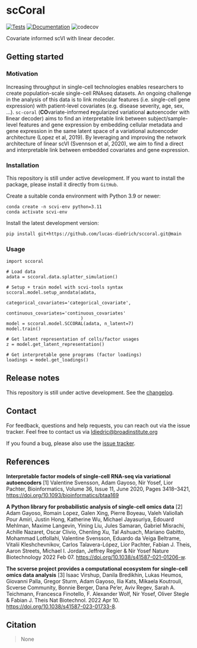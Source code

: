# scCoral

[![Tests][badge-tests]][link-tests]
[![Documentation][badge-docs]][link-docs]
![codecov][badge-codecov]

[badge-tests]: https://img.shields.io/github/actions/workflow/status/lucas-diedrich/scCoral/test.yaml?branch=main
[link-tests]: https://github.com/lucas-diedrich/sccoral/actions/workflows/test.yml
[badge-docs]: https://img.shields.io/readthedocs/scCoral
[badge-codecov]: https://codecov.io/gh/lucas-diedrich/sccoral/graph/badge.svg?token=IXBPQ5SSXL

Covariate informed scVI with linear decoder.

## Getting started

### Motivation

Increasing throughput in single-cell technologies enables researchers to create population-scale single-cell RNAseq datasets. An ongoing challenge in the analysis of this data is to link molecular features (i.e. single-cell gene expression) with patient-level covariates (e.g. disease severity, age, sex, ...). `sc-coral` (**CO**variate-informed **r**egularized variational **a**utoencoder with **l**inear decoder) aims to find an interpretable link between subject/sample-level features and gene expression by embedding cellular metadata and gene expression in the same latent space of a variational autoencoder architecture (Lopez et al, 2019). By leveraging and improving the network architecture of linear scVI (Svennson et al, 2020), we aim to find a direct and interpretable link between embedded covariates and gene expression.

<!-- Please refer to the [documentation][link-docs]. In particular, the

-   [API documentation][link-api]. -->

### Installation

This repository is still under active development. If you want to install the package, please install it directly from `GitHub`.

<!--
You need to have Python 3.9 or newer installed on your system. If you don't have
Python installed, we recommend installing [Mambaforge](https://github.com/conda-forge/miniforge#mambaforge). -->

<!--
1) Install the latest release of `scCoral` from `PyPI <https://pypi.org/project/scCoral/>`_:

```bash
pip install scCoral
```
-->

Create a suitable conda environment with Python 3.9 or newer:

```{bash}
conda create -n scvi-env python=3.11
conda activate scvi-env
```

Install the latest development version:

```bash
pip install git+https://github.com/lucas-diedrich/sccoral.git@main
```

### Usage

```{python}
import sccoral

# Load data
adata = sccoral.data.splatter_simulation()

# Setup + train model with scvi-tools syntax
sccoral.model.setup_anndata(adata,
                            categorical_covariates='categorical_covariate',
                            continuous_covariates='continuous_covariates'
                            )
model = sccoral.model.SCCORAL(adata, n_latent=7)
model.train()

# Get latent representation of cells/factor usages
z = model.get_latent_representation()

# Get interpretable gene programs (factor loadings)
loadings = model.get_loadings()
```

## Release notes

This repository is still under active development. See the [changelog][changelog].

## Contact

For feedback, questions and help requests, you can reach out via the issue tracker. Feel free to contact us via [ldiedric@broadinstitute.org](mailto:ldiedric@broadinstitute.org)

<!-- in the [scverse discourse][scverse-discourse]. -->

If you found a bug, please also use the [issue tracker][issue-tracker].

## References

**Interpretable factor models of single-cell RNA-seq via variational autoencoders**
[1] Valentine Svensson, Adam Gayoso, Nir Yosef, Lior Pachter, Bioinformatics, Volume 36, Issue 11, June 2020, Pages 3418–3421, https://doi.org/10.1093/bioinformatics/btaa169

**A Python library for probabilistic analysis of single-cell omics data**
[2] Adam Gayoso, Romain Lopez, Galen Xing, Pierre Boyeau, Valeh Valiollah Pour Amiri, Justin Hong, Katherine Wu, Michael Jayasuriya, Edouard Mehlman, Maxime Langevin, Yining Liu, Jules Samaran, Gabriel Misrachi, Achille Nazaret, Oscar Clivio, Chenling Xu, Tal Ashuach, Mariano Gabitto, Mohammad Lotfollahi, Valentine Svensson, Eduardo da Veiga Beltrame, Vitalii Kleshchevnikov, Carlos Talavera-López, Lior Pachter, Fabian J. Theis, Aaron Streets, Michael I. Jordan, Jeffrey Regier & Nir Yosef
Nature Biotechnology 2022 Feb 07. https://doi.org/10.1038/s41587-021-01206-w.

**The scverse project provides a computational ecosystem for single-cell omics data analysis**
[3] Isaac Virshup, Danila Bredikhin, Lukas Heumos, Giovanni Palla, Gregor Sturm, Adam Gayoso, Ilia Kats, Mikaela Koutrouli, Scverse Community, Bonnie Berger, Dana Pe’er, Aviv Regev, Sarah A. Teichmann, Francesca Finotello, F. Alexander Wolf, Nir Yosef, Oliver Stegle & Fabian J. Theis
Nat Biotechnol. 2022 Apr 10. https://doi.org/10.1038/s41587-023-01733-8.

## Citation

> None

[scverse-discourse]: https://discourse.scverse.org/
[issue-tracker]: https://github.com/lucas-diedrich/scCoral/issues
[changelog]: https://scCoral.readthedocs.io/latest/changelog.html
[link-docs]: https://scCoral.readthedocs.io
[link-api]: https://scCoral.readthedocs.io/latest/api.html
